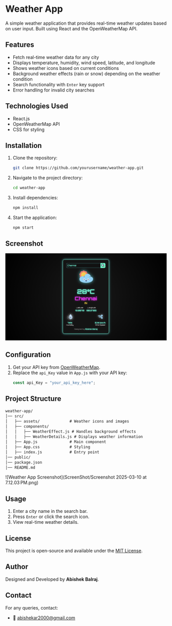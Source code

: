 # Weather App

A simple weather application that provides real-time weather updates based on user input. Built using React and the OpenWeatherMap API.

## Features
- Fetch real-time weather data for any city
- Displays temperature, humidity, wind speed, latitude, and longitude
- Shows weather icons based on current conditions
- Background weather effects (rain or snow) depending on the weather condition
- Search functionality with `Enter` key support
- Error handling for invalid city searches

## Technologies Used
- React.js
- OpenWeatherMap API
- CSS for styling

## Installation

1. Clone the repository:
   ```sh
   git clone https://github.com/yourusername/weather-app.git
   ```
2. Navigate to the project directory:
   ```sh
   cd weather-app
   ```
3. Install dependencies:
   ```sh
   npm install
   ```
4. Start the application:
   ```sh
   npm start
   ```
## Screenshot
   ![Weather Web App Screenshot](https://github.com/abishekbalraj1005/Weather_Web_App/blob/2e04c657c221614c60eff33127cb7c2432f6f6af/Weather/1.png)


## Configuration

1. Get your API key from [OpenWeatherMap](https://openweathermap.org/api).
2. Replace the `api_Key` value in `App.js` with your API key:
   ```js
   const api_Key = "your_api_key_here";
   ```

## Project Structure
```
weather-app/
│── src/
│   ├── assets/             # Weather icons and images
│   ├── components/
│   │   ├── WeatherEffect.js # Handles background effects
│   │   ├── WeatherDetails.js # Displays weather information
│   ├── App.js              # Main component
│   ├── App.css             # Styling
│   ├── index.js            # Entry point
│── public/
│── package.json
│── README.md
```
![Weather App Screenshot](ScreenShot/Screenshot 2025-03-10 at 7.12.03 PM.png)




## Usage
1. Enter a city name in the search bar.
2. Press `Enter` or click the search icon.
3. View real-time weather details.

## License
This project is open-source and available under the [MIT License](LICENSE).

## Author
Designed and Developed by **Abishek Balraj**.

## Contact
For any queries, contact:
- 📧 abishekar2000@gmail.com

